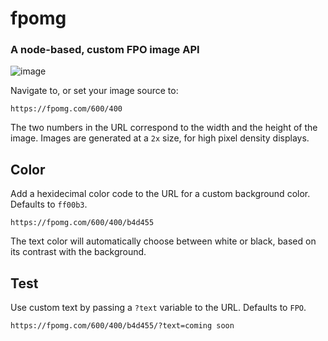 # fpomg
### A node-based, custom FPO image API

![image](https://user-images.githubusercontent.com/30575213/141658278-094247e0-b512-415b-a85d-472f9738fb22.png)


Navigate to, or set your image source to:
```
https://fpomg.com/600/400
```  
The two numbers in the URL correspond to the width and the height of the image. Images are generated at a `2x` size, for high pixel density displays.

## Color
Add a hexidecimal color code to the URL for a custom background color. Defaults to `ff00b3`.
```
https://fpomg.com/600/400/b4d455
```
The text color will automatically choose between white or black, based on its contrast with the background.

## Test
Use custom text by passing a `?text` variable to the URL. Defaults to `FPO`.
```
https://fpomg.com/600/400/b4d455/?text=coming soon
```
